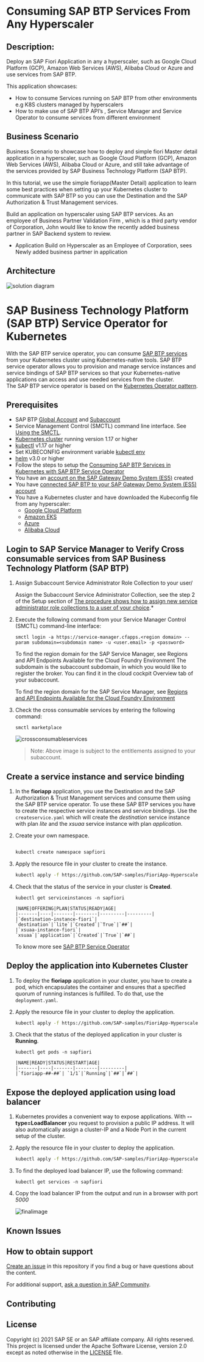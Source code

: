 # Consuming SAP BTP Services From Any Hyperscaler

## Description:
Deploy an SAP Fiori Application in any a hyperscaler, such as Google Cloud Platform (GCP), Amazon Web Services (AWS), Alibaba Cloud or Azure and use services from SAP BTP.

This application showcases:
 - How to consume Services running on SAP BTP from other environments e.g K8S clusters managed by hyperscalers
 - How to make use of SAP BTP API’s , Service Manager and Service Operator to consume services from different environment
 
 
## Business Scenario

Business Scenario to showcase how to deploy and simple fiori Master detail application in a hyperscaler, such as Google Cloud Platform (GCP), Amazon Web Services (AWS), Alibaba Cloud or Azure, and still take advantage of the services provided by SAP Business Technology Platform (SAP BTP).

In this tutorial, we use the simple fioriapp(Master Detail) application to learn some best practices when setting up your Kubernetes cluster to communicate with SAP BTP so you can use the Destination and the SAP Authorization & Trust Management services.

Build an application on hyperscaler using SAP BTP services.
As an employee of  Business Partner Validation Firm <XYZ>, which is a third party vendor of <ABC> Corporation, John would like to know the recently added business partner in SAP Backend system to review. 
 - Application Build on Hyperscaler
      as an Employee of <XYZ> Corporation, sees Newly added business partner in application

## Architecture

![solution diagram](./k8s/images/hyperscaler.png)

# SAP Business Technology Platform (SAP BTP) Service Operator for Kubernetes

With the SAP BTP service operator, you can consume [SAP BTP services](https://platformx-d8bd51250.dispatcher.us2.hana.ondemand.com/protected/index.html#/viewServices?) from your Kubernetes cluster using Kubernetes-native tools. 
SAP BTP service operator allows you to provision and manage service instances and service bindings of SAP BTP services so that your Kubernetes-native applications can access and use needed services from the cluster.  
The SAP BTP service operator is based on the [Kubernetes Operator pattern](https://kubernetes.io/docs/concepts/extend-kubernetes/operator/).


## Prerequisites
- SAP BTP [Global Account](https://help.sap.com/viewer/65de2977205c403bbc107264b8eccf4b/Cloud/en-US/d61c2819034b48e68145c45c36acba6e.html) and [Subaccount](https://help.sap.com/viewer/65de2977205c403bbc107264b8eccf4b/Cloud/en-US/55d0b6d8b96846b8ae93b85194df0944.html) 
- Service Management Control (SMCTL) command line interface. See [Using the SMCTL](https://help.sap.com/viewer/09cc82baadc542a688176dce601398de/Cloud/en-US/0107f3f8c1954a4e96802f556fc807e3.html).
- [Kubernetes cluster](https://kubernetes.io/) running version 1.17 or higher 
- [kubectl](https://kubernetes.io/docs/tasks/tools/install-kubectl/) v1.17 or higher
- Set KUBECONFIG environment variable [kubectl env](https://help.sap.com/viewer/09cc82baadc542a688176dce601398de/Cloud/en-US/dd5faaa2c3f14cbf9d32a9886624845b.html)
- [helm](https://helm.sh/) v3.0 or higher
- Follow the steps to setup the [Consuming SAP BTP Services in Kubernetes with SAP BTP Service Operator](https://help.sap.com/viewer/09cc82baadc542a688176dce601398de/Cloud/en-US/b5a35bfa87b5444080e6e6e6d361fa20.html)
- You have an [account on the SAP Gateway Demo System (ES5)](https://developers.sap.com/tutorials/gateway-demo-signup.html) created
- You have [connected SAP BTP to your SAP Gateway Demo System (ES5) account](https://developers.sap.com/tutorials/cp-portal-cloud-foundry-gateway-connection.html)
- You have a Kubernetes cluster and have downloaded the Kubeconfig file from any hyperscaler:
     - [Google Cloud Platform ](https://cloud.google.com/kubernetes-engine/docs/how-to/cluster-access-for-kubectl#kubeconfig)
     - [Amazon EKS](https://docs.aws.amazon.com/eks/latest/userguide/create-kubeconfig.html)
     - [Azure](https://docs.microsoft.com/bs-latn-ba/azure/aks/kubernetes-walkthrough#connect-to-the-cluster)
     - [Alibaba Cloud](https://www.alibabacloud.com/help/doc-detail/86378.htm?spm=a2c63.p38356.b99.643.2b046485uwVkU7)

## Login to SAP Service Manager to Verify Cross consumable services from SAP Business Technology Platform (SAP BTP)

1. Assign Subaccount Service Administrator Role Collection to your user/
 
   Assign the Subaccount Service Administrator Collection, see the step 2 of the Setup section of [The procedure shows how to assign new service administrator
   role collections to a user of your choice](https://help.sap.com/viewer/09cc82baadc542a688176dce601398de/Cloud/en-US/0735965d10b342a393b5a83924dba9b4.html).*
  
2.  Execute the following command from your Service Manager Control (SMCTL) command-line interface:

    `smctl login -a https://service-manager.cfapps.<region domain> --param subdomain=<subdomain name> -u <user.email> -p <password>`
 
    To find the region domain for the SAP Service Manager, see Regions and API Endpoints Available for the Cloud Foundry Environment
    The subdomain is the subaccount subdomain, in which you would like to register the broker. You can find it in the cloud cockpit Overview tab of your subaccount.
 
    To find the region domain for the SAP Service Manager, see [Regions and API Endpoints Available for the Cloud Foundry Environment](https://help.sap.com/viewer/65de2977205c403bbc107264b8eccf4b/Cloud/en-US/350356d1dc314d3199dca15bd2ab9b0e.html#loiof344a57233d34199b2123b9620d0bb41)


3. Check the cross consumable services by entering the following command:

    `smctl marketplace`
    
     ![crossconsumableservices](./k8s/images/crossconsumption.png)

    >Note: Above image is subject to the entitlements assigned to your subaccount.
 
## Create a service instance and service binding
 
1.  In the **fioriapp** application, you use the Destination and the SAP Authorization & Trust Management services and consume them using the SAP BTP service
    operator. To use these SAP BTP services you have to create the respective service instances and service bindings. Use the `createservice.yaml` which will
    create the *destination* service instance with plan *lite* and the *xsuaa* service instance with plan *application*.

2. Create your own namespace.

    ```bash
    
    kubectl create namespace sapfiori
    
    ```

3.  Apply the resource file in your cluster to create the instance.

    ```bash
    kubectl apply -f https://github.com/SAP-samples/FioriApp-Hyperscaler/blob/master/k8s/createservice.yaml -n sapfiori
    ```

4.  Check that the status of the service in your cluster is **Created**.

    ```shell/bash
    kubectl get serviceinstances -n sapfiori
    
    |NAME|OFFERING|PLAN|STATUS|READY|AGE|
    |-------|----|-------|--------|---------|---------|
    |`destination-instance-fiori`| `destination`|`lite`|`Created`|`True`|`##`|
    |`xsuaa-instance-fiori`| `xsuaa`|`application`|`Created`|`True`|`##`|
    
    ```
    
    To know more see [SAP BTP Service Operator](https://github.com/SAP/sap-btp-service-operator)
 
 
 ## Deploy the application into Kubernetes Cluster
 
 1. To deploy the **fioriapp** application in your cluster, you have to create a pod, which encapsulates the container and ensures that a specified quorum of running instances is fulfilled. To do that, use the `deployment.yaml`.
 
 2. Apply the resource file in your cluster to deploy the application.

    ```bash
    kubectl apply -f https://github.com/SAP-samples/FioriApp-Hyperscaler/blob/master/k8s/deployment.yaml -n sapfiori
    ```
 
3. Check that the status of the deployed application in your cluster is **Running**.

    ```Shell/Bash
    kubectl get pods -n sapfiori

    |NAME|READY|STATUS|RESTART|AGE|
    |-------|----|-------|--------|---------|
    |`fioriapp-##-##`| `1/1`|`Running`|`##`|`##`|
    
    ```

## Expose the deployed application using load balancer

1. Kubernetes provides a convenient way to expose applications. With **--type=LoadBalancer** you request to provision a public IP address. It will also automatically assign a cluster-IP and a Node Port in the current setup of the cluster.

2. Apply the resource file in your cluster to deploy the application.

    ```bash
    kubectl apply -f https://github.com/SAP-samples/FioriApp-Hyperscaler/blob/master/k8s/loadbalancer.yaml -n sapfiori
    ```

3. To find the deployed load balancer IP, use the following command:

    ```Shell/Bash
    kubectl get services -n sapfiori
    ```
4. Copy the load balancer IP from the output and run in a browser with port *5000*
    
    ![finalimage](./k8s/images/businesspartner.png)

## Known Issues

## How to obtain support

[Create an issue](https://github.com/SAP-samples/btp-hyperscaler-extension/issues) in this repository if you find a bug or have questions about the content.
 
For additional support, [ask a question in SAP Community](https://answers.sap.com/questions/ask.html).

## Contributing

## License
Copyright (c) 2021 SAP SE or an SAP affiliate company. All rights reserved. This project is licensed under the Apache Software License, version 2.0 except as noted otherwise in the [LICENSE](LICENSES/Apache-2.0.txt) file.
